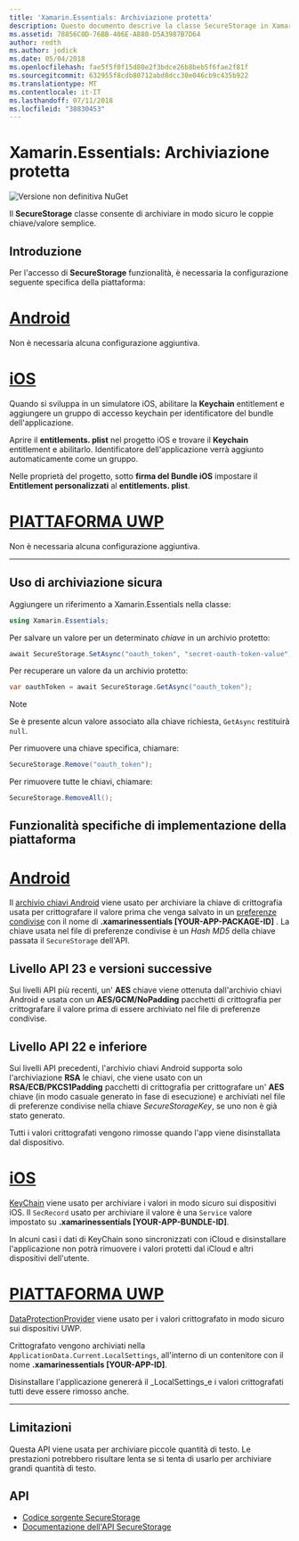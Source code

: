 ```yaml
---
title: 'Xamarin.Essentials: Archiviazione protetta'
description: Questo documento descrive la classe SecureStorage in Xamarin.Essentials, che consente di archiviare in modo sicuro le coppie chiave/valore semplice. Illustra come usare la classe, funzionalità specifiche di implementazione della piattaforma e le limitazioni.
ms.assetid: 78856C0D-76BB-406E-A880-D5A3987B7D64
author: redth
ms.author: jodick
ms.date: 05/04/2018
ms.openlocfilehash: fae5f5f0f15d80e2f3bdce26b8beb5f6fae2f81f
ms.sourcegitcommit: 632955f8cdb80712abd8dcc30e046cb9c435b922
ms.translationtype: MT
ms.contentlocale: it-IT
ms.lasthandoff: 07/11/2018
ms.locfileid: "38830453"
---
```

# <a name="xamarinessentials-secure-storage"></a>Xamarin.Essentials: Archiviazione protetta

![Versione non definitiva NuGet](~/media/shared/pre-release.png)

Il **SecureStorage** classe consente di archiviare in modo sicuro le coppie chiave/valore semplice.

## <a name="getting-started"></a>Introduzione

Per l'accesso di **SecureStorage** funzionalità, è necessaria la configurazione seguente specifica della piattaforma:

# <a name="androidtabandroid"></a>[Android](#tab/android)

Non è necessaria alcuna configurazione aggiuntiva.

# <a name="iostabios"></a>[iOS](#tab/ios)

Quando si sviluppa in un simulatore iOS, abilitare la **Keychain** entitlement e aggiungere un gruppo di accesso keychain per identificatore del bundle dell'applicazione.

Aprire il **entitlements. plist** nel progetto iOS e trovare il **Keychain** entitlement e abilitarlo. Identificatore dell'applicazione verrà aggiunto automaticamente come un gruppo.

Nelle proprietà del progetto, sotto **firma del Bundle iOS** impostare il **Entitlement personalizzati** al **entitlements. plist**.

# <a name="uwptabuwp"></a>[PIATTAFORMA UWP](#tab/uwp)

Non è necessaria alcuna configurazione aggiuntiva.

-----

## <a name="using-secure-storage"></a>Uso di archiviazione sicura

Aggiungere un riferimento a Xamarin.Essentials nella classe:

```csharp
using Xamarin.Essentials;
```

Per salvare un valore per un determinato _chiave_ in un archivio protetto:

```csharp
await SecureStorage.SetAsync("oauth_token", "secret-oauth-token-value");
```

Per recuperare un valore da un archivio protetto:

```csharp
var oauthToken = await SecureStorage.GetAsync("oauth_token");
```

> [!NOTE]
> Se è presente alcun valore associato alla chiave richiesta, `GetAsync` restituirà `null`.

Per rimuovere una chiave specifica, chiamare:

```csharp
SecureStorage.Remove("oauth_token");
```

Per rimuovere tutte le chiavi, chiamare:

```csharp
SecureStorage.RemoveAll();
```


## <a name="platform-implementation-specifics"></a>Funzionalità specifiche di implementazione della piattaforma

# <a name="androidtabandroid"></a>[Android](#tab/android)

Il [archivio chiavi Android](https://developer.android.com/training/articles/keystore.html) viene usato per archiviare la chiave di crittografia usata per crittografare il valore prima che venga salvato in un [preferenze condivise](https://developer.android.com/training/data-storage/shared-preferences.html) con il nome di **.xamarinessentials [YOUR-APP-PACKAGE-ID]** .  La chiave usata nel file di preferenze condivise è un _Hash MD5_ della chiave passata il `SecureStorage` dell'API.

## <a name="api-level-23-and-higher"></a>Livello API 23 e versioni successive

Sui livelli API più recenti, un' **AES** chiave viene ottenuta dall'archivio chiavi Android e usata con un **AES/GCM/NoPadding** pacchetti di crittografia per crittografare il valore prima di essere archiviato nel file di preferenze condivise.

## <a name="api-level-22-and-lower"></a>Livello API 22 e inferiore

Sui livelli API precedenti, l'archivio chiavi Android supporta solo l'archiviazione **RSA** le chiavi, che viene usato con un **RSA/ECB/PKCS1Padding** pacchetti di crittografia per crittografare un' **AES** chiave (in modo casuale generato in fase di esecuzione) e archiviati nel file di preferenze condivise nella chiave _SecureStorageKey_, se uno non è già stato generato.

Tutti i valori crittografati vengono rimosse quando l'app viene disinstallata dal dispositivo.

# <a name="iostabios"></a>[iOS](#tab/ios)

[KeyChain](https://developer.xamarin.com/api/type/Security.SecKeyChain/) viene usato per archiviare i valori in modo sicuro sui dispositivi iOS.  Il `SecRecord` usato per archiviare il valore è una `Service` valore impostato su **.xamarinessentials [YOUR-APP-BUNDLE-ID]**.

In alcuni casi i dati di KeyChain sono sincronizzati con iCloud e disinstallare l'applicazione non potrà rimuovere i valori protetti dal iCloud e altri dispositivi dell'utente.

# <a name="uwptabuwp"></a>[PIATTAFORMA UWP](#tab/uwp)

[DataProtectionProvider](https://docs.microsoft.com/uwp/api/windows.security.cryptography.dataprotection.dataprotectionprovider) viene usato per i valori crittografato in modo sicuro sui dispositivi UWP.

Crittografato vengono archiviati nella `ApplicationData.Current.LocalSettings`, all'interno di un contenitore con il nome **.xamarinessentials [YOUR-APP-ID]**.

Disinstallare l'applicazione genererà il _LocalSettings_e i valori crittografati tutti deve essere rimosso anche.

-----

## <a name="limitations"></a>Limitazioni

Questa API viene usata per archiviare piccole quantità di testo.  Le prestazioni potrebbero risultare lenta se si tenta di usarlo per archiviare grandi quantità di testo.

## <a name="api"></a>API

- [Codice sorgente SecureStorage](https://github.com/xamarin/Essentials/tree/master/Xamarin.Essentials/SecureStorage)
- [Documentazione dell'API SecureStorage](xref:Xamarin.Essentials.SecureStorage)
